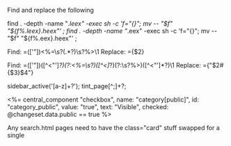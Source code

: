 Find and replace the following

<!-- Change all .eex to .heex -->
find . -depth -name "*.leex" -exec sh -c 'f="{}"; mv -- "$f" "${f%.leex}.heex"' \;
find . -depth -name "*.eex" -exec sh -c 'f="{}"; mv -- "$f" "${f%.eex}.heex"' \;

<!-- Standard attributes -->
Find: =(['"])<%=\s?(.*?)\s?%>\1
Replace: ={$2}

<!-- Attributes with a combination of static and variable -->
Find: =(['"])([^<"']*?)(?:<%=\s?)([^<]*?)(?:\s?%>)([^<"']*?)\1
Replace: ={"$2#{$3}$4"}

<!-- Replace with xxx: -->
sidebar_active\('[a-z]+?'\);
tint_page[^;]+?;

<!-- Then replace this with nothing -->
<script type="text/javascript" charset="utf-8">
  $(function() {
    xxx
    xxx
  });
</script>



<!-- checkboxes -->
<%= central_component "checkbox",
  name: "category[public]",
  id: "category_public",
  value: "true",
  text: "Visible",
  checked: @changeset.data.public == true
%>

<!-- Next up -->
Any search.html pages need to have the class="card" stuff swapped for a single <div class="search-row">
